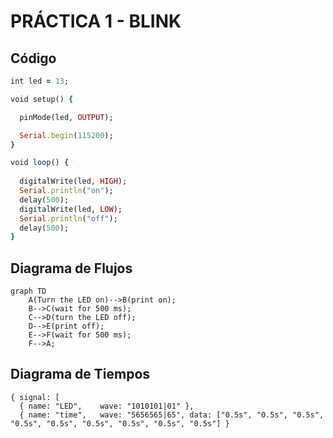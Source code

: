 # PRÁCTICA 1 - BLINK

## Código 

```ruby
int led = 13;

void setup() {                

  pinMode(led, OUTPUT); 

  Serial.begin(115200);    
}

void loop() {
  
  digitalWrite(led, HIGH);  
  Serial.println("on");     
  delay(500);               
  digitalWrite(led, LOW);   
  Serial.println("off");    
  delay(500);               
}
```

## Diagrama de Flujos

``` mermaid
graph TD
    A(Turn the LED on)-->B(print on);
    B-->C(wait for 500 ms);
    C-->D(turn the LED off);
    D-->E(print off);
    E-->F(wait for 500 ms);
    F-->A;
```

## Diagrama de Tiempos

```wavedrom
{ signal: [
  { name: "LED",    wave: "1010101|01" },
  { name: "time",   wave: "5656565|65", data: ["0.5s", "0.5s", "0.5s", "0.5s", "0.5s", "0.5s", "0.5s", "0.5s", "0.5s"] }